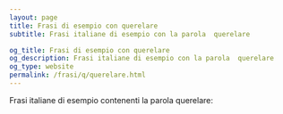 ```yaml
---
layout: page
title: Frasi di esempio con querelare 
subtitle: Frasi italiane di esempio con la parola  querelare

og_title: Frasi di esempio con querelare 
og_description: Frasi italiane di esempio con la parola  querelare
og_type: website
permalink: /frasi/q/querelare.html
---
```


Frasi italiane di esempio contenenti la parola querelare:



